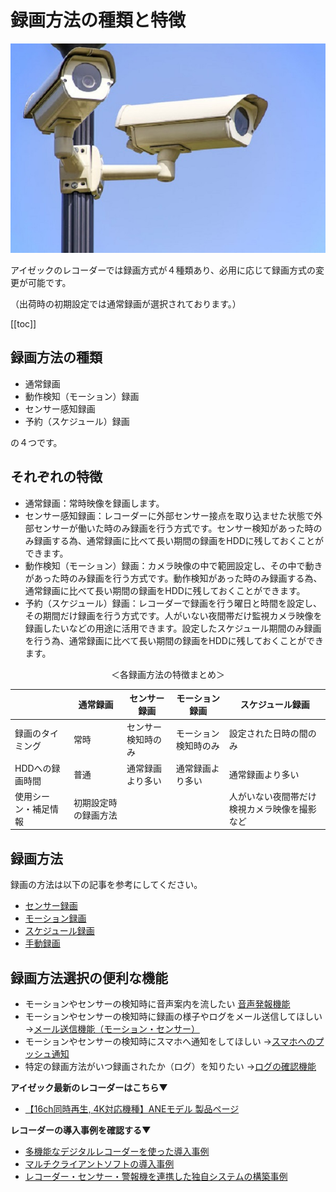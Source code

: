 # 録画方法の種類と特徴 

![](./images/record-introduction/001.jpg)

アイゼックのレコーダーでは録画方式が４種類あり、必用に応じて録画方式の変更が可能です。

（出荷時の初期設定では通常録画が選択されております。）

[[toc]]



## 録画方法の種類

- 通常録画
- 動作検知（モーション）録画
- センサー感知録画
- 予約（スケジュール）録画

の４つです。

## それぞれの特徴

- 通常録画：常時映像を録画します。
- センサー感知録画：レコーダーに外部センサー接点を取り込ませた状態で外部センサーが働いた時のみ録画を行う方式です。センサー検知があった時のみ録画する為、通常録画に比べて長い期間の録画をHDDに残しておくことができます。
- 動作検知（モーション）録画：カメラ映像の中で範囲設定し、その中で動きがあった時のみ録画を行う方式です。動作検知があった時のみ録画する為、通常録画に比べて長い期間の録画をHDDに残しておくことができます。
- 予約（スケジュール）録画：レコーダーで録画を行う曜日と時間を設定し、その期間だけ録画を行う方式です。人がいない夜間帯だけ監視カメラ映像を録画したいなどの用途に活用できます。設定したスケジュール期間のみ録画を行う為、通常録画に比べて長い期間の録画をHDDに残しておくことができます。

<div style="text-align: center;">
＜各録画方法の特徴まとめ＞
</div>

|    |  通常録画 | センサー録画 | モーション録画  |  スケジュール録画  |
| ---- | ---- | ---- | ---- | ---- |
|  録画のタイミング |  常時  |  センサー検知時のみ  |  モーション検知時のみ  | 設定された日時の間のみ  |
| HDDへの録画時間  |  普通  |  通常録画より多い  |  通常録画より多い  |  通常録画より多い  |
| 使用シーン・補足情報  |  初期設定時の録画方法  |    |    |  人がいない夜間帯だけ検視カメラ映像を撮影など  |

## 録画方法
録画の方法は以下の記事を参考にしてください。

- [センサー録画](./record02-sensor.html)
- [モーション録画](./record03-motion.html)
- [スケジュール録画](./record04-schedule.html)
- [手動録画](./record05-manual.html)

## 録画方法選択の便利な機能
- モーションやセンサーの検知時に音声案内を流したい
 [音声発報機能](./function05-sound.html)
- モーションやセンサーの検知時に録画の様子やログをメール送信してほしい
→[メール送信機能（モーション・センサー）](./recorder-system-event.html)
- モーションやセンサーの検知時にスマホへ通知をしてほしい
→[スマホへのプッシュ通知](./function02-ios.html)
- 特定の録画方法がいつ録画されたか（ログ）を知りたい
→[ログの確認機能](./recorder-event-log.html)


**アイゼック最新のレコーダーはこちら▼**
- [【16ch同時再生, 4K対応機種】ANEモデル 製品ページ](https://isecj.jp/recorder/recorder-ane)

**レコーダーの導入事例を確認する▼**
- [多機能なデジタルレコーダーを使った導入事例](https://isecj.jp/case/security-enhancement)
- [マルチクライアントソフトの導入事例](https://isecj.jp/case/netcafe-camera)
- [レコーダー・センサー・警報機を連携した独自システムの構築事例](https://isecj.jp/case/system-design)
